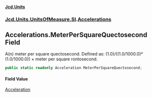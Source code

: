 #### [Jcd.Units](index.md 'index')
### [Jcd.Units.UnitsOfMeasure.SI](Jcd.Units.UnitsOfMeasure.SI.md 'Jcd.Units.UnitsOfMeasure.SI').[Accelerations](Accelerations.md 'Jcd.Units.UnitsOfMeasure.SI.Accelerations')

## Accelerations.MeterPerSquareQuectosecond Field

A(n) meter per square quectosecond. Defined as: (1.0)/((1.0/1000.0)*(1.0/1000.0)) × meter per square rontosecond.

```csharp
public static readonly Acceleration MeterPerSquareQuectosecond;
```

#### Field Value
[Acceleration](Acceleration.md 'Jcd.Units.UnitTypes.Acceleration')